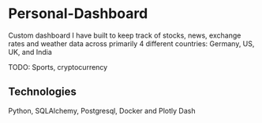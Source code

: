 # Personal-Dashboard
Custom dashboard I have built to keep track of stocks, news, exchange rates and weather data across primarily 4 different countries:
Germany, US, UK, and India

TODO: Sports, cryptocurrency

## Technologies
Python, SQLAlchemy, Postgresql, Docker and Plotly Dash